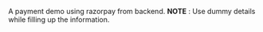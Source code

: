 A payment demo using razorpay from backend.
**NOTE** : Use dummy details while filling up the information.
